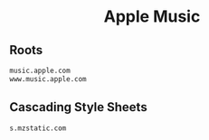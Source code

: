 


<h1 align="center">Apple Music</h1>  


## Roots


```html
music.apple.com
www.music.apple.com
```  


## Cascading Style Sheets


```html
s.mzstatic.com
```  

<br>
